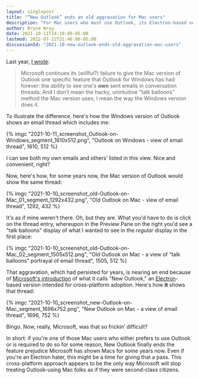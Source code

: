 ```yaml
---
layout: singlepost
title: "“New Outlook” ends an old aggravation for Mac users"
description: "For Mac users who must use Outlook, its Electron-based version brings some long-overdue feature parity."
author: Bryce Wray
date: 2021-10-11T14:10:00-05:00
lastmod: 2022-07-22T21:46:00-05:00
discussionId: "2021-10-new-outlook-ends-old-aggravation-mac-users"
---
```


Last year, [I wrote](/posts/2020/09/mixed-nuts-2020-09/):

> Microsoft continues its (willful?) failure to give the Mac version of Outlook one specific feature that Outlook for Windows has had forever: the ability to see one's **own** sent emails in conversation threads. And I don't mean the hacky, unintuitive "talk balloons" method the Mac version uses; I mean the way the Windows version does it.

To illustrate the difference, here's how the Windows version of Outlook shows an email thread which includes me:

{% imgc "2021-10-11_screenshot_Outlook-on-Windows_segment_1610x512.png", "Outlook on Windows - view of email thread", 1610, 512 %}

I can see both my own emails and others’ listed in this view. Nice and convenient, right?

Now, here's how, for some years now, the Mac version of Outlook would show the same thread:

{% imgc "2021-10-10_screenshot_old-Outlook-on-Mac_01_segment_1292x432.png", "Old Outlook on Mac - view of email thread", 1292, 432 %}

It's as if mine weren't there. Oh, but they are. What you'd have to do is click on the thread entry, whereupon in the Preview Pane on the right you'd see a "talk balloons" display of what I wanted to see in the *regular* display in the first place:

{% imgc "2021-10-10_screenshot_old-Outlook-on-Mac_02_segment_1505x512.png", "Old Outlook on Mac - a view of “talk balloons” portrayal of email thread", 1505, 512 %}

That aggravation, which had persisted for years, is nearing an end because of [Microsoft's introduction](https://www.windowscentral.com/project-monarch-outlook-web-universal-email-client-microsoft) of what it calls "New Outlook," an [Electron](https://www.electronjs.org/)-based version intended for cross-platform adoption. Here's how **it** shows that thread:

{% imgc "2021-10-10_screenshot_new-Outlook-on-Mac_segment_1696x752.png", "New Outlook on Mac - a view of email thread", 1696, 752 %}

Bingo. Now, really, Microsoft, was that so frickin’ difficult?

In short: if you're one of those Mac users who either prefers to use Outlook or is required to do so for some reason, New Outlook finally ends the feature prejudice Microsoft has shown Macs for some years now. Even if you're an Electron hater, this might be a time for giving that a pass. This cross-platform approach appears to be the only way Microsoft will stop treating Outlook-using Mac folks as if they were second-class citizens.
